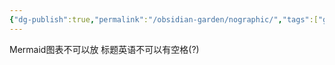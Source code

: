 ```yaml
---
{"dg-publish":true,"permalink":"/obsidian-garden/nographic/","tags":["garden"]}
---
```


Mermaid图表不可以放
标题英语不可以有空格(?)